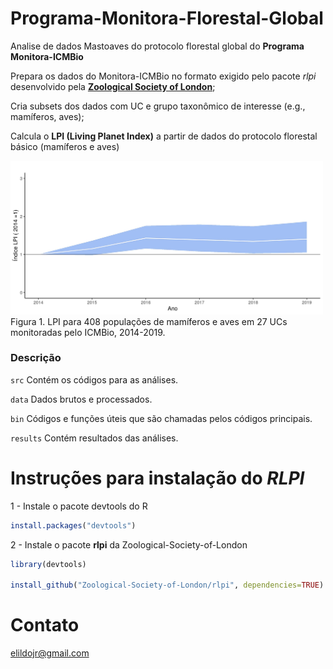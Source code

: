 # Programa-Monitora-Florestal-Global
Analise de dados Mastoaves do protocolo florestal global do **Programa Monitora-ICMBio**

Prepara os dados do Monitora-ICMBio no formato exigido pelo pacote *rlpi* desenvolvido pela [**Zoological Society of London**](https://github.com/Zoological-Society-of-London/rlpi);

Cria subsets dos dados com UC e grupo taxonômico de interesse (e.g., mamíferos, aves);

Calcula o **LPI (Living Planet Index)** a partir de dados do protocolo florestal básico (mamíferos e aves)


<img src="results/lpi-spp-selecionadas-2016-2019.jpg" title="LPI Global" width="500">
Figura 1. LPI para 408 populações de mamíferos e aves em 27 UCs monitoradas pelo ICMBio, 2014-2019.



### Descrição
```src``` Contém os códigos para as análises.

```data``` Dados brutos e processados. 

```bin``` Códigos e funções úteis que são chamadas pelos códigos principais.

```results``` Contém resultados das análises.



# Instruções para instalação do *RLPI*

1 - Instale o pacote devtools do R
```r
install.packages("devtools")
```

2 - Instale o pacote **rlpi** da Zoological-Society-of-London
```r
library(devtools)

install_github("Zoological-Society-of-London/rlpi", dependencies=TRUE)
```


# Contato
<elildojr@gmail.com>
